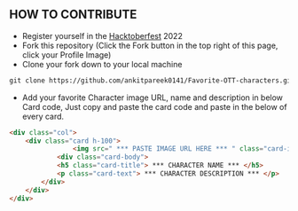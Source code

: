 ## HOW TO CONTRIBUTE
* Register yourself in the [Hacktoberfest](https://hacktoberfest.com/) 2022 
* Fork this repository (Click the Fork button in the top right of this page, click your Profile Image)
* Clone your fork down to your local machine

```markdown
git clone https://github.com/ankitpareek0141/Favorite-OTT-characters.git
``` 
* Add your favorite Character image URL, name and description in below Card code,
Just copy and paste the card code and paste in the below of every card. 
```markdown
<div class="col">
    <div class="card h-100">
                <img src=" *** PASTE IMAGE URL HERE *** " class="card-img-top" style="object-fit: contain; height: 300px; background-color: black;" alt="...">
            <div class="card-body">
            <h5 class="card-title"> *** CHARACTER NAME *** </h5>
            <p class="card-text"> *** CHARACTER DESCRIPTION *** </p>
        </div>
    </div>
</div>
```
